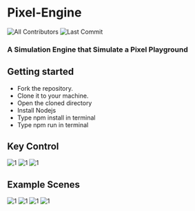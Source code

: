 # Pixel-Engine
![All Contributors](https://img.shields.io/github/contributors/prskid1000/Chiku-Engine)
![Last Commit](https://img.shields.io/github/last-commit/prskid1000/Chiku-Engine)


### A Simulation Engine that Simulate a Pixel Playground

## Getting started

- Fork the repository.
- Clone it to your machine.
- Open the cloned directory
- Install Nodejs
- Type npm install in terminal
- Type npm run in terminal

## Key Control
![1](https://github.com/prskid1000/Pixel-Engine/blob/main/Preview/10.png?raw=true)
![1](https://github.com/prskid1000/Pixel-Engine/blob/main/Preview/11.png?raw=true)
![1](https://github.com/prskid1000/Pixel-Engine/blob/main/Preview/12.png?raw=true)


## Example Scenes

![1](https://github.com/prskid1000/Pixel-Engine/blob/main/Preview/1.png?raw=true)
![1](https://github.com/prskid1000/Pixel-Engine/blob/main/Preview/2.png?raw=true)
![1](https://github.com/prskid1000/Pixel-Engine/blob/main/Preview/3.png?raw=true)
![1](https://github.com/prskid1000/Pixel-Engine/blob/main/Preview/4.png?raw=true)